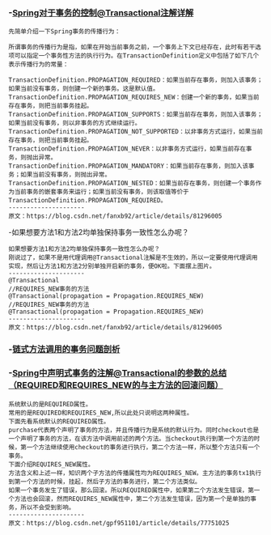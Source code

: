 ### -[Spring对于事务的控制@Transactional注解详解](https://blog.csdn.net/fanxb92/article/details/81296005)
```
先简单介绍一下Spring事务的传播行为：

所谓事务的传播行为是指，如果在开始当前事务之前，一个事务上下文已经存在，此时有若干选项可以指定一个事务性方法的执行行为。在TransactionDefinition定义中包括了如下几个表示传播行为的常量：

TransactionDefinition.PROPAGATION_REQUIRED：如果当前存在事务，则加入该事务；如果当前没有事务，则创建一个新的事务。这是默认值。
TransactionDefinition.PROPAGATION_REQUIRES_NEW：创建一个新的事务，如果当前存在事务，则把当前事务挂起。
TransactionDefinition.PROPAGATION_SUPPORTS：如果当前存在事务，则加入该事务；如果当前没有事务，则以非事务的方式继续运行。
TransactionDefinition.PROPAGATION_NOT_SUPPORTED：以非事务方式运行，如果当前存在事务，则把当前事务挂起。
TransactionDefinition.PROPAGATION_NEVER：以非事务方式运行，如果当前存在事务，则抛出异常。
TransactionDefinition.PROPAGATION_MANDATORY：如果当前存在事务，则加入该事务；如果当前没有事务，则抛出异常。
TransactionDefinition.PROPAGATION_NESTED：如果当前存在事务，则创建一个事务作为当前事务的嵌套事务来运行；如果当前没有事务，则该取值等价于TransactionDefinition.PROPAGATION_REQUIRED。
--------------------- 
原文：https://blog.csdn.net/fanxb92/article/details/81296005 
```
-如果想要方法1和方法2均单独保持事务一致性怎么办呢？
```
如果想要方法1和方法2均单独保持事务一致性怎么办呢？
刚说过了，如果不是用代理调用@Transactional注解是不生效的，所以一定要使用代理调用实现，然后让方法1和方法2分别单独开启新的事务，便OK啦。下面摆上图片。
---------------------
@Transactional
//REQUIRES_NEW事务的方法
@Transactional(propagation = Propagation.REQUIRES_NEW)
//REQUIRES_NEW事务的方法
@Transactional(propagation = Propagation.REQUIRES_NEW)
--------------------- 
原文：https://blog.csdn.net/fanxb92/article/details/81296005 
```
### -[链式方法调用的事务问题剖析](https://blog.csdn.net/fanxb92/article/details/82784348)

### -[Spring中声明式事务的注解@Transactional的参数的总结（REQUIRED和REQUIRES_NEW的与主方法的回滚问题）](https://blog.csdn.net/gpf951101/article/details/77751025)
```
系统默认的是REQUIRED属性。
常用的是REQUIRED和REQUIRES_NEW,所以此处只说明这两种属性。
下面先看系统默认的REQUIRED属性。
purchase代表两个声明了事务的方法，并且传播行为是系统的默认行为。同时checkout也是一个声明了事务的方法，在该方法中调用前述的两个方法。当checkout执行到第一个方法的时候，第一个方法继续使用checkout的事务进行执行，第二个方法一样，所以整个方法只有一个事务。
下面介绍REQUIRES_NEW属性。
方法含义和上述一样，知识两个子方法的传播属性均为REQUIRES_NEW。主方法的事务tx1执行到第一个方法的时候，挂起，然后子方法的事务进行，第二个方法类似。
如果一个事务发生了错误，那么回滚。所以REQUIRED属性中，如果第二个方法发生错误，第一个方法也会回滚，然而REQUIRES_NEW属性中，第二个方法发生错误，因为第一个是单独的事务，所以不会受到影响。
--------------------- 
原文：https://blog.csdn.net/gpf951101/article/details/77751025 
```


